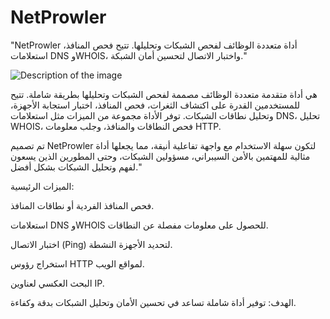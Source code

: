 # NetProwler
 "NetProwler أداة متعددة الوظائف لفحص الشبكات وتحليلها. تتيح فحص المنافذ، استعلامات DNS وWHOIS، واختبار الاتصال لتحسين أمان الشبكة."

![Description of the image](assets/image.png)

هي أداة متقدمة متعددة الوظائف مصممة لفحص الشبكات وتحليلها بطريقة شاملة. تتيح للمستخدمين القدرة على اكتشاف الثغرات، فحص المنافذ، اختبار استجابة الأجهزة، وتحليل نطاقات الشبكات. توفر الأداة مجموعة من الميزات مثل استعلامات DNS، تحليل WHOIS، فحص النطاقات والمنافذ، وجلب معلومات HTTP.

تم تصميم NetProwler لتكون سهلة الاستخدام مع واجهة تفاعلية أنيقة، مما يجعلها أداة مثالية للمهتمين بالأمن السيبراني، مسؤولين الشبكات، وحتى المطورين الذين يسعون لفهم وتحليل الشبكات بشكل أفضل."

الميزات الرئيسية:

فحص المنافذ الفردية أو نطاقات المنافذ.

استعلامات DNS وWHOIS للحصول على معلومات مفصلة عن النطاقات.

اختبار الاتصال (Ping) لتحديد الأجهزة النشطة.

استخراج رؤوس HTTP لمواقع الويب.

البحث العكسي لعناوين IP.


الهدف:
توفير أداة شاملة تساعد في تحسين الأمان وتحليل الشبكات بدقة وكفاءة.
